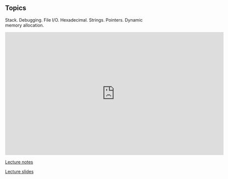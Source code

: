 ## Topics
Stack. Debugging. File I/O. Hexadecimal. Strings. Pointers. Dynamic memory allocation.

<iframe width="711" height="400" src="https://www.youtube.com/embed/Gy9vc6h7OtQ" frameborder="0" allowfullscreen></iframe>

[Lecture notes](http://cdn.cs50.net/2014/fall/lectures/4/w/notes4w/notes4w.html)

[Lecture slides](http://cdn.cs50.net/2014/fall/lectures/4/w/week4w.pdf)